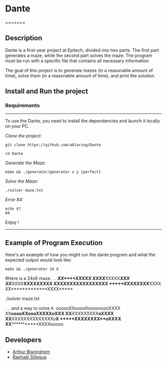 # Dante
=======

## Description
Dante is a first-year project at Epitech, divided into two parts. The first part generates a maze, while the second part solves the maze. The program must be run with a specific file that contains all necessary information

The goal of this project is to generate mazes (in a reasonable amount of time), solve them (in a reasonable
amount of time), and print the solution.

## Install and Run the project
### Requirements
---
To use the Dante, you need to install the dependencies and launch it locally on your PC.

*Clone the project:*
```
git clone https://github.com/ablaring/Dante

cd Dante
```

*Generate the Maze:*
```
make && ./generator/generator x y [perfect]
```

*Solve the Maze:*
```
./solver maze.txt
```

*Error 84:*
```
echo $?
84
```

Enjoy !

---

## Example of Program Execution
Here's an example of how you might run the dante program and what the expected output would look like:

```
make && ./generator 24 6
```
#Here is a 24x6 maze. . .
*****XX****X********XXXX
XX******XX***XXXXX***XXX
XX***XXXX**XXXXX****XXXX
XX***XXXXXXXXXXXXXX****X
*****XXXXXX****XX***XXXX
XX*************XXXX*****

./solver maze.txt

. . .and a way to solve it.
oooooXXooooXooooooooXXXX
XX**ooooXXoooXXXXX*o*XXX
XX***XXXX**XXXXX***oXXXX
XX***XXXXXXXXXXXXXXo***X
*****XXXXXX****XX**oXXXX
XX*************XXXXooooo

## Developers
- [Arthur Blaringhem](https://github.com/ablaring)
- [Raphaël Sillegue](https://github.com/raaphh)
